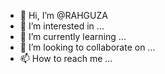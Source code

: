 - 👋 Hi, I’m @RAHGUZA
- 👀 I’m interested in ...
- 🌱 I’m currently learning ...
- 💞️ I’m looking to collaborate on ...
- 📫 How to reach me ...

<!---
RAHGUZA/RAHGUZA is a ✨ special ✨ repository because its `README.md` (this file) appears on your GitHub profile.
You can click the Preview link to take a look at your changes.
--->
